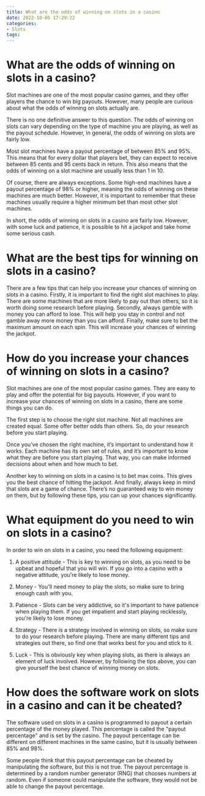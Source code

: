 ```yaml
---
title: What are the odds of winning on slots in a casino 
date: 2022-10-05 17:29:22
categories:
- Slots
tags:
---
```



#  What are the odds of winning on slots in a casino? 

Slot machines are one of the most popular casino games, and they offer players the chance to win big payouts. However, many people are curious about what the odds of winning on slots actually are. 

There is no one definitive answer to this question. The odds of winning on slots can vary depending on the type of machine you are playing, as well as the payout schedule. However, in general, the odds of winning on slots are fairly low. 

Most slot machines have a payout percentage of between 85% and 95%. This means that for every dollar that players bet, they can expect to receive between 85 cents and 95 cents back in return. This also means that the odds of winning on a slot machine are usually less than 1 in 10. 

Of course, there are always exceptions. Some high-end machines have a payout percentage of 98% or higher, meaning the odds of winning on these machines are much better. However, it is important to remember that these machines usually require a higher minimum bet than most other slot machines. 

In short, the odds of winning on slots in a casino are fairly low. However, with some luck and patience, it is possible to hit a jackpot and take home some serious cash.

#  What are the best tips for winning on slots in a casino?

There are a few tips that can help you increase your chances of winning on slots in a casino. Firstly, it is important to find the right slot machines to play. There are some machines that are more likely to pay out than others, so it is worth doing some research before playing. Secondly, always gamble with money you can afford to lose. This will help you stay in control and not gamble away more money than you can afford. Finally, make sure to bet the maximum amount on each spin. This will increase your chances of winning the jackpot.

#  How do you increase your chances of winning on slots in a casino?

Slot machines are one of the most popular casino games. They are easy to play and offer the potential for big payouts. However, if you want to increase your chances of winning on slots in a casino, there are some things you can do.

The first step is to choose the right slot machine. Not all machines are created equal. Some offer better odds than others. So, do your research before you start playing.

Once you’ve chosen the right machine, it’s important to understand how it works. Each machine has its own set of rules, and it’s important to know what they are before you start playing. That way, you can make informed decisions about when and how much to bet.

Another key to winning on slots in a casino is to bet max coins. This gives you the best chance of hitting the jackpot. And finally, always keep in mind that slots are a game of chance. There’s no guaranteed way to win money on them, but by following these tips, you can up your chances significantly.

#  What equipment do you need to win on slots in a casino?

In order to win on slots in a casino, you need the following equipment:

1. A positive attitude - This is key to winning on slots, as you need to be upbeat and hopeful that you will win. If you go into a casino with a negative attitude, you're likely to lose money.

2. Money - You'll need money to play the slots, so make sure to bring enough cash with you.

3. Patience - Slots can be very addictive, so it's important to have patience when playing them. If you get impatient and start playing recklessly, you're likely to lose money.

4. Strategy - There is a strategy involved in winning on slots, so make sure to do your research before playing. There are many different tips and strategies out there, so find one that works best for you and stick to it.

5. Luck - This is obviously key when playing slots, as there is always an element of luck involved. However, by following the tips above, you can give yourself the best chance of winning money on slots.

#  How does the software work on slots in a casino and can it be cheated?

The software used on slots in a casino is programmed to payout a certain percentage of the money played. This percentage is called the "payout percentage" and is set by the casino. The payout percentage can be different on different machines in the same casino, but it is usually between 85% and 98%.

Some people think that this payout percentage can be cheated by manipulating the software, but this is not true. The payout percentage is determined by a random number generator (RNG) that chooses numbers at random. Even if someone could manipulate the software, they would not be able to change the payout percentage.